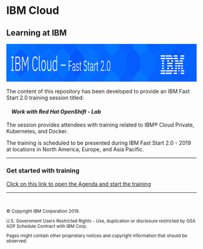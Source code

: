 
# IBM Cloud 

## Learning at IBM

<img width="999" height="100" src="fs_title.png">


The content of this repository has been developed to provide an IBM Fast Start 2.0 training session titled:
<br>
#### <i>&nbsp;&nbsp;&nbsp;&nbsp;Work with Red Hat OpenShift - Lab</i>

The session provides attendees with training related to IBM® Cloud Private, Kubernetes, and Docker.

The training is scheduled to be presented during IBM Fast Start 2.0 - 2019 at locations in North America, Europe, and Asia Pacific.  

---

### Get started with training

[Click on this link to open the Agenda and start the training](AGENDA.md)

---
<br>
<sub>

© Copyright IBM Corporation 2019.

U.S. Government Users Restricted Rights - Use, duplication or disclosure restricted by GSA ADP Schedule Contract with IBM Corp.

Pages might contain other proprietary notices and copyright information that should be observed. 

</sub>
